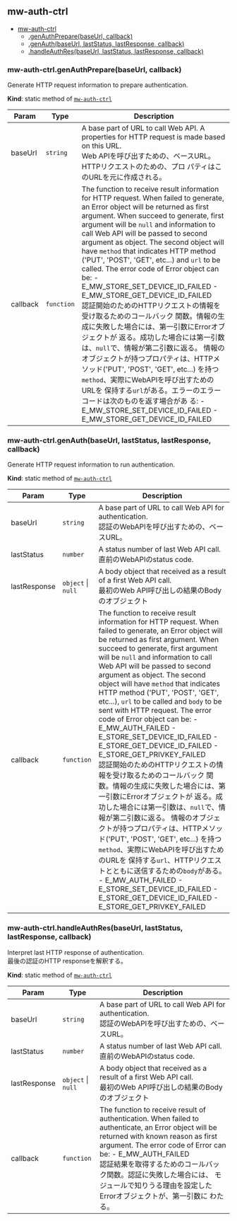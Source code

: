 <a name="module_mw-auth-ctrl"></a>

## mw-auth-ctrl

* [mw-auth-ctrl](#module_mw-auth-ctrl)
    * [.genAuthPrepare(baseUrl, callback)](#module_mw-auth-ctrl.genAuthPrepare)
    * [.genAuth(baseUrl, lastStatus, lastResponse, callback)](#module_mw-auth-ctrl.genAuth)
    * [.handleAuthRes(baseUrl, lastStatus, lastResponse, callback)](#module_mw-auth-ctrl.handleAuthRes)

<a name="module_mw-auth-ctrl.genAuthPrepare"></a>

### mw-auth-ctrl.genAuthPrepare(baseUrl, callback)
Generate HTTP request information to prepare authentication.

**Kind**: static method of <code>[mw-auth-ctrl](#module_mw-auth-ctrl)</code>  

| Param | Type | Description |
| --- | --- | --- |
| baseUrl | <code>string</code> | A base part of URL to call Web API.   A properties for HTTP request is made based on this URL.   <br>   Web APIを呼び出すための、ベースURL。HTTPリクエストのための、プロ   パティはこのURLを元に作成される。 |
| callback | <code>function</code> | The function to receive result information for HTTP request.   When failed to generate, an Error object will be returned as   first argument. When succeed to generate, first argument will be   `null` and information to call Web API will be passed to second   argument as object. The second object will have `method` that   indicates HTTP method ('PUT', 'POST', 'GET', etc...) and `url` to   be called. The error code of Error object can be:   - E_MW_STORE_SET_DEVICE_ID_FAILED   - E_MW_STORE_GET_DEVICE_ID_FAILED   <br>   認証開始のためのHTTPリクエストの情報を受け取るためのコールバック   関数。情報の生成に失敗した場合には、第一引数にErrorオブジェクトが   返る。成功した場合には第一引数は、`null`で、情報が第二引数に返る。   情報のオブジェクトが持つプロパティは、HTTPメソッド('PUT', 'POST',   'GET', etc...)  を持つ`method`、実際にWebAPIを呼び出すためのURLを   保持する`url`がある。エラーのエラーコードは次のものを返す場合があ   る:   - E_MW_STORE_SET_DEVICE_ID_FAILED   - E_MW_STORE_GET_DEVICE_ID_FAILED |

<a name="module_mw-auth-ctrl.genAuth"></a>

### mw-auth-ctrl.genAuth(baseUrl, lastStatus, lastResponse, callback)
Generate HTTP request information to run authentication.

**Kind**: static method of <code>[mw-auth-ctrl](#module_mw-auth-ctrl)</code>  

| Param | Type | Description |
| --- | --- | --- |
| baseUrl | <code>string</code> | A base part of URL to call Web API for   authentication.   <br>   認証のWebAPIを呼び出すための、ベースURL。 |
| lastStatus | <code>number</code> | A status number of last Web API call.   <br>   直前のWebAPIのstatus code. |
| lastResponse | <code>object</code> &#124; <code>null</code> | A body object that received as a   result of a first Web API call.   <br>   最初のWeb API呼び出しの結果のBodyのオブジェクト |
| callback | <code>function</code> | The function to receive result information for   HTTP request.  When failed to generate, an Error object will be   returned as first argument. When succeed to generate, first   argument will be `null` and information to call Web API will be   passed to second argument as object. The second object will have   `method` that indicates HTTP method ('PUT', 'POST', 'GET',   etc...), `url` to be called and `body` to be sent with HTTP   request. The error code of Error object can be:   - E_MW_AUTH_FAILED   - E_STORE_SET_DEVICE_ID_FAILED   - E_STORE_GET_DEVICE_ID_FAILED   - E_STORE_GET_PRIVKEY_FAILED   <br>   認証開始のためのHTTPリクエストの情報を受け取るためのコールバック   関数。情報の生成に失敗した場合には、第一引数にErrorオブジェクトが   返る。成功した場合には第一引数は、`null`で、情報が第二引数に返る。   情報のオブジェクトが持つプロパティは、HTTPメソッド('PUT', 'POST',   'GET', etc...)  を持つ`method`、実際にWebAPIを呼び出すためのURLを   保持する`url`、HTTPリクエストとともに送信するための`body`がある。   - E_MW_AUTH_FAILED   - E_STORE_SET_DEVICE_ID_FAILED   - E_STORE_GET_DEVICE_ID_FAILED   - E_STORE_GET_PRIVKEY_FAILED |

<a name="module_mw-auth-ctrl.handleAuthRes"></a>

### mw-auth-ctrl.handleAuthRes(baseUrl, lastStatus, lastResponse, callback)
Interpret last HTTP response of authentication.<br>最後の認証のHTTP responseを解釈する。

**Kind**: static method of <code>[mw-auth-ctrl](#module_mw-auth-ctrl)</code>  

| Param | Type | Description |
| --- | --- | --- |
| baseUrl | <code>string</code> | A base part of URL to call Web API for   authentication.   <br>   認証のWebAPIを呼び出すための、ベースURL。 |
| lastStatus | <code>number</code> | A status number of last Web API call.   <br>   直前のWebAPIのstatus code. |
| lastResponse | <code>object</code> &#124; <code>null</code> | A body object that received as a   result of a first Web API call.   <br>   最初のWeb API呼び出しの結果のBodyのオブジェクト |
| callback | <code>function</code> | The function to receive result   of authentication. When failed to authenticate, an Error object   will be returned with known reason as first argument.   The error code of Error can be:   - E_MW_AUTH_FAILED   <br>   認証結果を取得するためのコールバック関数。認証に失敗した場合には、   モジュールで知りうる理由を設定したErrorオブジェクトが、第一引数に   わたる。 |

